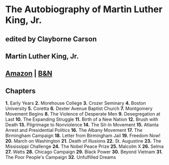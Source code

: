 # The Autobiography of Martin Luther King, Jr.
## edited by Clayborne Carson
## Martin Luther King, Jr.
## [Amazon](https://www.amazon.com/Autobiography-Martin-Luther-King-Jr/dp/0446676500/ref=sr_1_1?ie=UTF8&qid=1509817887&sr=8-1&keywords=autobiography+of+martin+luther+king) | [B&N](https://www.barnesandnoble.com/w/autobiography-of-martin-luther-king-jr-martin-luther-king-jr/1100623229?ean=9780446676502#/)
## Chapters
**1.** Early Years
**2.** Morehouse College
**3.** Crozer Seminary
**4.** Boston University
**5.** Coretta
**6.** Dexter Avenue Baptist Church
**7.** Montgomery Movement Begins
**8.** The Violence of Desperate Men
**9.** Desegregation at Last
**10.** The Expanding Struggle
**11.** Birth of a New Nation
**12.** Brush with Death
**13.** Pilgrimage to Nonviolence
**14.** The Sit-In Movement
**15.** Atlanta Arrest and Presidential Politics
**16.** The Albany Movement
**17.** The Birmingham Campaign
**18.** Letter from Birmingham Jail
**19.** Freedom Now!
**20.** March on Washington
**21.** Death of Illusions
**22.** St. Augustine
**23.** The Mississippi Challenge
**24.** The Nobel Peace Prize
**25.** Malcolm X
**26.** Selma
**27.** Watts
**28.** Chicago Campaign
**29.** Black Power
**30.** Beyond Vietnam
**31.** The Poor People's Campaign
**32.** Unfulfilled Dreams